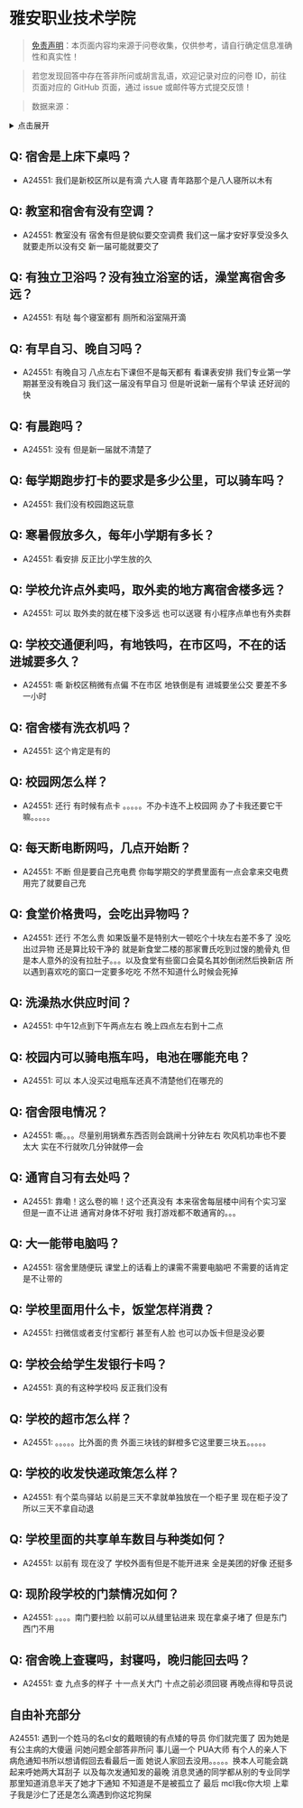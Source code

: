 # 雅安职业技术学院

> [免责声明](https://colleges.chat/#_3)：本页面内容均来源于问卷收集，仅供参考，请自行确定信息准确性和真实性！

> 若您发现回答中存在答非所问或胡言乱语，欢迎记录对应的问卷 ID，前往页面对应的 GitHub 页面，通过 issue 或邮件等方式提交反馈！

> 数据来源：

<details><summary>点击展开</summary>
<ul>
<li>A24551: 匿名 (2024 年 06 月)</li>
</ul>
</details>

## Q: 宿舍是上床下桌吗？

- A24551: 我们是新校区所以是有滴 六人寝 青年路那个是八人寝所以木有

## Q: 教室和宿舍有没有空调？

- A24551: 教室没有 宿舍有但是貌似要交空调费 我们这一届才安好享受没多久就要走所以没有交 新一届可能就要交了

## Q: 有独立卫浴吗？没有独立浴室的话，澡堂离宿舍多远？

- A24551: 有哒 每个寝室都有 厕所和浴室隔开滴

## Q: 有早自习、晚自习吗？

- A24551: 有晚自习 八点左右下课但不是每天都有 看课表安排 我们专业第一学期甚至没有晚自习 我们这一届没有早自习 但是听说新一届有个早读 还好润的快

## Q: 有晨跑吗？

- A24551: 没有 但是新一届就不清楚了

## Q: 每学期跑步打卡的要求是多少公里，可以骑车吗？

- A24551: 我们没有校园跑这玩意

## Q: 寒暑假放多久，每年小学期有多长？

- A24551: 看安排 反正比小学生放的久

## Q: 学校允许点外卖吗，取外卖的地方离宿舍楼多远？

- A24551: 可以 取外卖的就在楼下没多远 也可以送寝 有小程序点单也有外卖群

## Q: 学校交通便利吗，有地铁吗，在市区吗，不在的话进城要多久？

- A24551: 嘶 新校区稍微有点偏 不在市区 地铁倒是有 进城要坐公交 要差不多一小时

## Q: 宿舍楼有洗衣机吗？

- A24551: 这个肯定是有的

## Q: 校园网怎么样？

- A24551: 还行 有时候有点卡 。。。。。不办卡连不上校园网 办了卡我还要它干嘛。。。。。

## Q: 每天断电断网吗，几点开始断？

- A24551: 不断 但是要自己充电费 你每学期交的学费里面有一点会拿来交电费 用完了就要自己充

## Q: 食堂价格贵吗，会吃出异物吗？

- A24551: 还行 不怎么贵 如果饭量不是特别大一顿吃个十块左右差不多了 没吃出过异物 还是算比较干净的 就是新食堂二楼的那家曹氏吃到过馊的脆骨丸 但是本人意外的没有拉肚子。。。以及食堂有些窗口会莫名其妙倒闭然后换新店 所以遇到喜欢吃的窗口一定要多吃吃 不然不知道什么时候会死掉

## Q: 洗澡热水供应时间？

- A24551: 中午12点到下午两点左右 晚上四点左右到十二点

## Q: 校园内可以骑电瓶车吗，电池在哪能充电？

- A24551: 可以 本人没买过电瓶车还真不清楚他们在哪充的

## Q: 宿舍限电情况？

- A24551: 嘶。。。尽量别用锅煮东西否则会跳闸十分钟左右 吹风机功率也不要太大 实在不行就吹几分钟就停一会

## Q: 通宵自习有去处吗？

- A24551: 靠嘞！这么卷的嘛！这个还真没有 本来宿舍每层楼中间有个实习室但是一直不让进 通宵对身体不好啦 我打游戏都不敢通宵的。。。

## Q: 大一能带电脑吗？

- A24551: 宿舍里随便玩 课堂上的话看上的课需不需要电脑吧 不需要的话肯定是不让带的

## Q: 学校里面用什么卡，饭堂怎样消费？

- A24551: 扫微信或者支付宝都行 甚至有人脸 也可以办饭卡但是没必要

## Q: 学校会给学生发银行卡吗？

- A24551: 真的有这种学校吗 反正我们没有

## Q: 学校的超市怎么样？

- A24551: 。。。。。比外面的贵 外面三块钱的鲜橙多它这里要三块五。。。。。

## Q: 学校的收发快递政策怎么样？

- A24551: 有个菜鸟驿站 以前是三天不拿就单独放在一个柜子里 现在柜子没了所以三天不拿自动退

## Q: 学校里面的共享单车数目与种类如何？

- A24551: 以前有 现在没了 学校外面有但是不能开进来 全是美团的好像 还挺多

## Q: 现阶段学校的门禁情况如何？

- A24551: 。。。。南门要扫脸 以前可以从缝里钻进来 现在拿桌子堵了 但是东门西门不用

## Q: 宿舍晚上查寝吗，封寝吗，晚归能回去吗？

- A24551: 查 九点多的样子 十一点关大门 十点之前必须回寝 再晚点得和导员说

## 自由补充部分

A24551: 遇到一个姓马的名cl女的戴眼镜的有点矮的导员 你们就完蛋了 因为她是有公主病的大傻逼 问她问题全部答非所问 事儿逼一个 PUA大师 有个人的亲人下病危通知书所以想请假回去看最后一面 她说人家回去没用。。。。。换本人可能会跳起来呼她两大耳刮子 以及每次发通知发的最晚 消息灵通的同学都从别的专业同学那里知道消息半天了她才下通知 不知道是不是被孤立了 最后 mcl我c你大坝 上辈子我是沙仁了还是怎么滴遇到你这坨狗屎